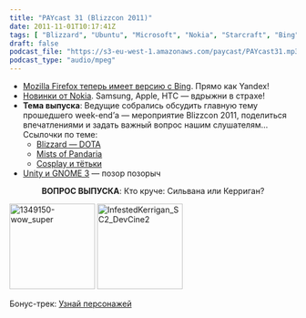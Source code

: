 ```yaml
---
title: "PAYcast 31 (Blizzcon 2011)"
date: 2011-11-01T10:17:41Z
tags: [ "Blizzard", "Ubuntu", "Microsoft", "Nokia", "Starcraft", "Bing", "diablo", "WoW", "Blizzcon", "Firefox", "PAYcast", "Gnome", "Unity" ]
draft: false
podcast_file: "https://s3-eu-west-1.amazonaws.com/paycast/PAYcast31.mp3"
podcast_type: "audio/mpeg"
---
```

<ul>
<li><a href="http://habrahabr.ru/blogs/microsoft/131306/" target="_blank">Mozilla Firefox теперь имеет версию с Bing</a>. Прямо как Yandex!</li>
<li><a href="http://habrahabr.ru/company/Nokia/blog/131286/" target="_blank">Новинки от Nokia</a>. Samsung, Apple, HTC &mdash; вдрыжни в страхе!</li>
<li><strong>Тема выпуска</strong>: Ведущие собрались обсудить главную тему прошедшего week-end&#8217;а &mdash; мероприятие Blizzcon 2011, поделиться впечатлениями и задать важный вопрос нашим слушателям&#8230; Ссылочки по теме:
<ul>
<li><a href="http://www.gamer.ru/news/blizzcon-2011-dota-ot-blizzard" target="_blank">Blizzard &#8212; DOTA</a></li>
<li><a href="http://www.gamer.ru/users/vulfuik/world-of-warcraft-mists-of-pandaria-2011" target="_blank">Mists of Pandaria</a></li>
<li><a href="http://warcry.ru/news.php?id=6825" target="_blank">Cosplay и тётьки</a></li>
</ul>
</li>
<li><a href="http://www.jemmatzan.com/2011/10/unity-is-the-end-of-ubuntu.html" target="_blank">Unity и  GNOME 3</a> &#8212; позор позорыч</li>
</ul>
<div align=center><strong>ВОПРОС ВЫПУСКА</strong>: Кто круче: Сильвана или Керриган?</div>

<a href='http://paycast.ru/paycast-31-blizzcon-2011/1349150-wow_super/'><img width="150" height="150" src="http://paycast.ru/wp-content/uploads/2011/10/1349150-wow_super-150x150.jpg" class="attachment-thumbnail size-thumbnail" alt="1349150-wow_super" /></a>
<a href='http://paycast.ru/paycast-31-blizzcon-2011/infestedkerrigan_sc2_devcine2/'><img width="150" height="150" src="http://paycast.ru/wp-content/uploads/2011/10/InfestedKerrigan_SC2_DevCine2-150x150.jpg" class="attachment-thumbnail size-thumbnail" alt="InfestedKerrigan_SC2_DevCine2" srcset="http://paycast.ru/wp-content/uploads/2011/10/InfestedKerrigan_SC2_DevCine2-150x150.jpg 150w, http://paycast.ru/wp-content/uploads/2011/10/InfestedKerrigan_SC2_DevCine2-300x300.jpg 300w, http://paycast.ru/wp-content/uploads/2011/10/InfestedKerrigan_SC2_DevCine2.jpg 480w" sizes="(max-width: 150px) 100vw, 150px" /></a>

<p>Бонус-трек: <a href="http://paycast.ru/posts_images/PAYcast31_minimals.jpg" target="_blank">Узнай персонажей</a></p>

     